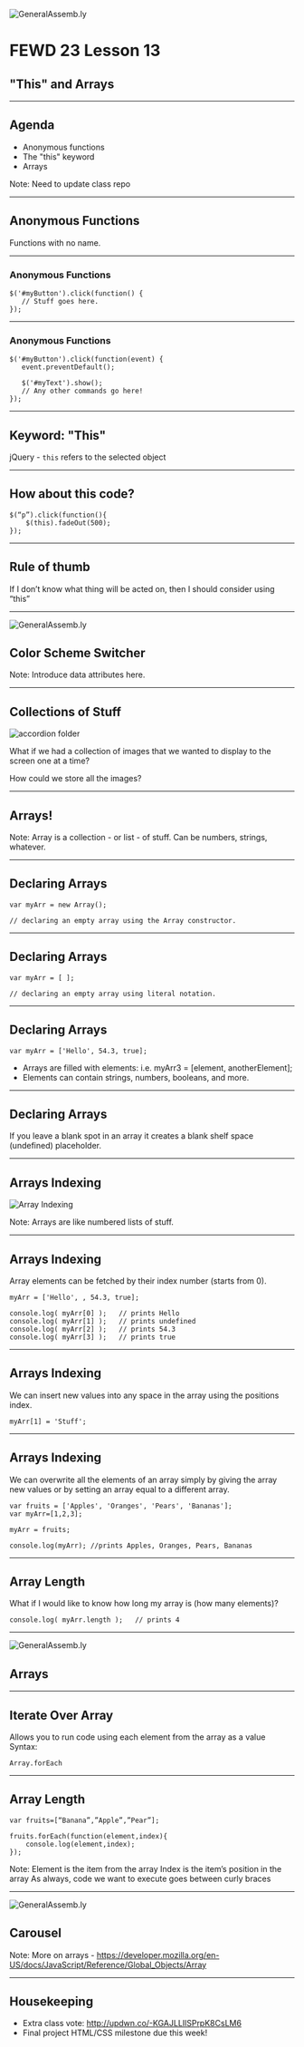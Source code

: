 ![GeneralAssemb.ly](../../img/icons/FEWD_Logo.png)

# FEWD 23 Lesson 13

## "This" and Arrays

---

## Agenda

* Anonymous functions
* The "this" keyword
* Arrays

Note:
Need to update class repo

---

## Anonymous Functions

Functions with no name.

---

### Anonymous Functions

```
$('#myButton').click(function() {
   // Stuff goes here. 
});
```

---

### Anonymous Functions

```
$('#myButton').click(function(event) {
   event.preventDefault();

   $('#myText').show();
   // Any other commands go here!
});
```

---

## Keyword: "This"

jQuery - ```this``` refers to the selected object

---

## How about this code?

```
$(“p”).click(function(){
    $(this).fadeOut(500);
});
```

---

## Rule of thumb

If I don’t know what thing will be acted on, then I should consider using “this”

---

![GeneralAssemb.ly](../../img/icons/code_along.png)
## Color Scheme Switcher

Note:
Introduce data attributes here.

---

## Collections of Stuff

![accordion folder](../../img/unit_1/accordian.jpg)

What if we had a collection of images that we wanted to display to the screen one at a time? 

How could we store all the images? 

---

## Arrays!

Note:
Array is a collection - or list - of stuff.
Can be numbers, strings, whatever.

---

## Declaring Arrays

```
var myArr = new Array();

// declaring an empty array using the Array constructor.
```

---

## Declaring Arrays

```
var myArr = [ ];

// declaring an empty array using literal notation.
```

---

## Declaring Arrays

```
var myArr = ['Hello', 54.3, true];
```

*   Arrays are filled with elements: i.e. myArr3 = [element, anotherElement];
*   Elements can contain strings, numbers, booleans, and more.

---

## Declaring Arrays
      
If you leave a blank spot in an array it creates a blank shelf space (undefined) placeholder.

---

## Arrays Indexing

![Array Indexing](../../img/unit_1/array_index_diagram.png)

Note:
Arrays are like numbered lists of stuff.

---

## Arrays Indexing

Array elements can be fetched by their index number (starts from 0).

```
myArr = ['Hello', , 54.3, true];

console.log( myArr[0] );   // prints Hello
console.log( myArr[1] );   // prints undefined
console.log( myArr[2] );   // prints 54.3
console.log( myArr[3] );   // prints true
```

---

## Arrays Indexing

We can insert new values into any space in the array using the positions index.

```
myArr[1] = 'Stuff';
```

---

## Arrays Indexing

We can overwrite all the elements of an array simply by giving the array new values or by setting an array equal to a different array.
    
```    
var fruits = ['Apples', 'Oranges', 'Pears', 'Bananas'];
var myArr=[1,2,3];

myArr = fruits;

console.log(myArr); //prints Apples, Oranges, Pears, Bananas
```

---

## Array Length

What if I would like to know how long my array is (how many elements)?
    
```
console.log( myArr.length );   // prints 4
```

---

![GeneralAssemb.ly](../../img/icons/exercise_icon_md.png)
## Arrays

---

## Iterate Over Array

Allows you to run code using each element from the array as a value
Syntax:

```
Array.forEach
```

---

## Array Length

```
var fruits=[“Banana”,”Apple”,”Pear”];

fruits.forEach(function(element,index){
    console.log(element,index);
});
```

Note:
Element is the item from the array
Index is the item’s position in the array
As always, code we want to execute goes between curly braces

---

![GeneralAssemb.ly](../../img/icons/exercise_icon_md.png)
## Carousel

Note:
More on arrays - https://developer.mozilla.org/en-US/docs/JavaScript/Reference/Global_Objects/Array

---

## Housekeeping

* Extra class vote: http://updwn.co/-KGAJLLIlSPrpK8CsLM6
* Final project HTML/CSS milestone due this week!
